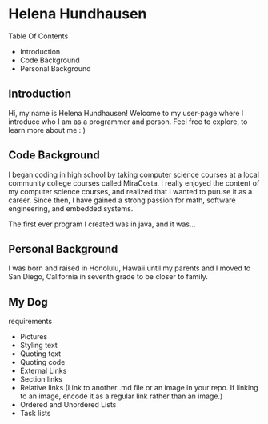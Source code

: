 # Helena Hundhausen 
 
Table Of Contents 
- Introduction 
- Code Background
- Personal Background

## Introduction 
Hi, my name is Helena Hundhausen! Welcome to my user-page where I introduce who I am as a programmer and person. Feel free to explore, to learn more about me : )


## Code Background 
I began coding in high school by taking computer science courses at a local community college courses called MiraCosta. I really enjoyed the content of my computer science courses, and realized that I wanted to puruse it as a career. Since then, I have gained a strong passion for math, software engineering, and embedded systems. 

The first ever program I created was in java, and it was... 




## Personal Background
I was born and raised in Honolulu, Hawaii until my parents and I moved to San Diego, California in seventh grade to be closer to family. 

## My Dog 




requirements

- Pictures
- Styling text
- Quoting text
- Quoting code
- External Links
- Section links
- Relative links (Link to another .md file or an image in your repo. If linking to an image, encode it as a regular link rather than an image.)
- Ordered and Unordered Lists
- Task lists